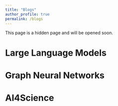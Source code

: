 ```yaml
---
title: "Blogs"
author_profile: true
permalink: /blogs
---
```

This page is a hidden page and will be opened soon.

# Large Language Models

# Graph Neural Networks

# AI4Science

